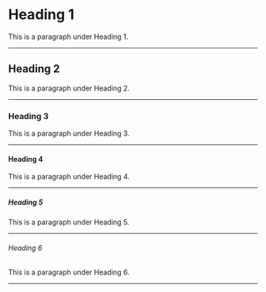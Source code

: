 <!DOCTYPE html>
<html>
<body>

<h1>Heading 1</h1>
<p>This is a paragraph under Heading 1.</p>
<hr>

<h2>Heading 2</h2>
<p>This is a paragraph under Heading 2.</p>
<hr>

<h3>Heading 3</h3>
<p>This is a paragraph under Heading 3.</p>
<hr>

<h4>Heading 4</h4>
<p>This is a paragraph under Heading 4.</p>
<hr>

<h5>Heading 5</h5>
<p>This is a paragraph under Heading 5.</p>
<hr>

<h6>Heading 6</h6>
<p>This is a paragraph under Heading 6.</p>
<hr>

</body>
</html>
